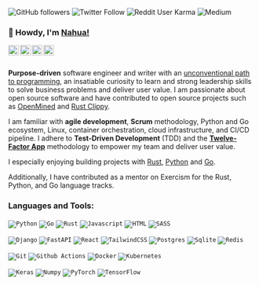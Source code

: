 ![GitHub followers](https://img.shields.io/github/followers/nahuakang?logo=github&style=for-the-badge)
![Twitter Follow](https://img.shields.io/twitter/follow/nahuakang?color=%231DA1F2&logo=Twitter&logoColor=%231DA1F2&style=for-the-badge)
![Reddit User Karma](https://img.shields.io/reddit/user-karma/combined/nahuak?logo=reddit&style=for-the-badge)
![Medium](https://img.shields.io/badge/medium-%2312100E.svg?&style=for-the-badge&logo=medium&logoColor=white)

### 👋 Howdy, I'm [Nahua!](https://www.nahua.dev/)

<a href="https://twitter.com/nahuakang">
  <img align="left" alt="Nahua's Twitter" width="21px" src="https://cdn.jsdelivr.net/npm/simple-icons@v3/icons/twitter.svg"/>
</a>
<a href="https://www.linkedin.com/in/nahuakang/">
  <img align="left" alt="Nahua's LinkedIn" width="21px" src="https://unpkg.com/simple-icons@v3/icons/linkedin.svg"/>
</a>
<a href="https://www.nahua.dev/">
  <img align="left" alt="Nahua's Personal Blog" width="21px" src="https://cdn.jsdelivr.net/npm/simple-icons@v3/icons/hugo.svg"/>
</a>
<a href="https://medium.com/@nahua">
  <img align="left" alt="Nahua's Medium" width="21px" src="https://cdn.jsdelivr.net/npm/simple-icons@v3/icons/medium.svg"/>
</a>

<br />
<br />

**Purpose-driven** software engineer and writer with an [unconventional path to programming](https://www.nahua.dev/posts/my-path-to-programming/), an insatiable curiosity to learn and strong leadership skills to solve business problems and deliver user value. I am passionate about open source software and have contributed to open source projects such as [OpenMined](https://www.openmined.org/) and [Rust Clippy](https://github.com/rust-lang/rust-clippy).

I am familiar with **agile development**, **Scrum** methodology, Python and Go ecosystem, Linux, container orchestration, cloud infrastructure, and CI/CD pipeline. I adhere to **Test-Driven Development** (TDD) and the [**Twelve-Factor App**](https://12factor.net/) methodology to empower my team and deliver user value.

I especially enjoying building projects with [Rust](https://www.rust-lang.org/), [Python](https://www.python.org/) and [Go](https://go.dev/).

Additionally, I have contributed as a mentor on Exercism for the Rust, Python, and Go language tracks.

### Languages and Tools:
<!-- https://github.com/Ileriayo/markdown-badges -->

<code><img alt="Python" src="https://img.shields.io/badge/python%20-%2314354C.svg?&style=for-the-badge&logo=python&logoColor=white"></code>
<code><img alt="Go" src="https://img.shields.io/badge/go-%2300ADD8.svg?style=for-the-badge&logo=go&logoColor=white"></code>
<code><img alt="Rust" src="https://img.shields.io/badge/rust-%23000000.svg?&style=for-the-badge&logo=rust&logoColor=white"/></code>
<code><img alt="Javascript" src="https://img.shields.io/badge/javascript%20-%23323330.svg?&style=for-the-badge&logo=javascript&logoColor=%23F7DF1E"></code>
<code><img alt="HTML" src="https://img.shields.io/badge/html5-%23E34F26.svg?style=for-the-badge&logo=html5&logoColor=white" /></code>
<code><img alt="SASS" src="https://img.shields.io/badge/SASS%20-hotpink.svg?&style=for-the-badge&logo=SASS&logoColor=white"/></code>

<code><img alt="Django" src="https://img.shields.io/badge/django%20-%23092E20.svg?&style=for-the-badge&logo=django&logoColor=white"/></code>
<code><img alt="FastAPI" src="https://img.shields.io/badge/FastAPI-005571?style=for-the-badge&logo=fastapi"></code>
<code><img alt="React" src="https://img.shields.io/badge/react%20-%2320232a.svg?&style=for-the-badge&logo=react&logoColor=%2361DAFB"/></code>
<code><img alt="TailwindCSS" src="https://img.shields.io/badge/tailwindcss-%2338B2AC.svg?style=for-the-badge&logo=tailwind-css&logoColor=white"/></code>
<code><img alt="Postgres" src="https://img.shields.io/badge/postgres-%23316192.svg?&style=for-the-badge&logo=postgresql&logoColor=white"/></code>
<code><img alt="Sqlite" src="https://img.shields.io/badge/sqlite-%2307405e.svg?&style=for-the-badge&logo=sqlite&logoColor=white"/></code>
<code><img alt="Redis" src="https://img.shields.io/badge/redis-%23DD0031.svg?style=for-the-badge&logo=redis&logoColor=white"/></code>

<code><img alt="Git" src="https://img.shields.io/badge/git%20-%23F05033.svg?&style=for-the-badge&logo=git&logoColor=white"/></code>
<code><img alt="Github Actions" src="https://img.shields.io/badge/github%20actions-%232671E5.svg?style=for-the-badge&logo=githubactions&logoColor=white"/></code>
<code><img alt="Docker" src="https://img.shields.io/badge/docker%20-%230db7ed.svg?&style=for-the-badge&logo=docker&logoColor=white"/></code>
<code><img alt="Kubernetes" src="https://img.shields.io/badge/kubernetes-%23326ce5.svg?style=for-the-badge&logo=kubernetes&logoColor=white"/></code>

<code><img alt="Keras" src="https://img.shields.io/badge/Keras-%23D00000.svg?style=for-the-badge&logo=Keras&logoColor=white" /></code>
<code><img alt="Numpy" src="https://img.shields.io/badge/numpy-%23013243.svg?style=for-the-badge&logo=numpy&logoColor=white" /></code>
<code><img alt="PyTorch" src="https://img.shields.io/badge/PyTorch-%23EE4C2C.svg?style=for-the-badge&logo=PyTorch&logoColor=white" /></code>
<code><img alt="TensorFlow" src="https://img.shields.io/badge/TensorFlow-%23FF6F00.svg?style=for-the-badge&logo=TensorFlow&logoColor=white" /></code>
